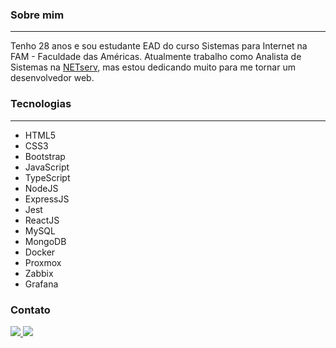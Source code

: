 ### Sobre mim
***
Tenho 28 anos e sou estudante EAD do curso Sistemas para Internet na FAM - Faculdade das Américas.
Atualmente trabalho como Analista de Sistemas na [NETserv](http://www.netserv.com.br), mas estou dedicando muito para me tornar um desenvolvedor web.

### Tecnologias
***
+ HTML5
+ CSS3
+ Bootstrap
+ JavaScript
+ TypeScript
+ NodeJS
+ ExpressJS
+ Jest
+ ReactJS
+ MySQL
+ MongoDB
+ Docker
+ Proxmox
+ Zabbix
+ Grafana

### Contato
<a href="https://www.linkedin.com/in/wesley-lima-960112199/">
  <img src="https://img.shields.io/badge/LinkedIn-0077B5?style=for-the-badge&amp;logo=linkedin&amp;logoColor=white" style="max-width:100%;">
</a>
<a href="mailto:w.freitas.lima@gmail.com">
  <img src="https://img.shields.io/badge/Gmail-D14836?style=for-the-badge&logo=gmail&logoColor=white" style="max-width:100%;">
</a>
